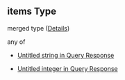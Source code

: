 ## items Type

merged type ([Details](query-1-properties-query_response_objects_ids-items.md))

any of

* [Untitled string in Query Response](query-1-properties-query_response_objects_ids-items-anyof-0.md "check type definition")

* [Untitled integer in Query Response](query-1-properties-query_response_objects_ids-items-anyof-1.md "check type definition")
